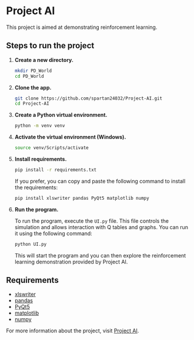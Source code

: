 # Project AI

This project is aimed at demonstrating reinforcement learning.

## Steps to run the project

1. **Create a new directory.**

    ```bash
    mkdir PD_World
    cd PD_World
    ```

2. **Clone the app.**

    ```bash
    git clone https://github.com/spartan24032/Project-AI.git
    cd Project-AI
    ```

3. **Create a Python virtual environment.**

    ```bash
    python -m venv venv
    ```

4. **Activate the virtual environment (Windows).**

    ```bash
    source venv/Scripts/activate
    ```

5. **Install requirements.**

    ```bash
    pip install -r requirements.txt
    ```

    If you prefer, you can copy and paste the following command to install the requirements:
    
    ```bash
    pip install xlswriter pandas PyQt5 matplotlib numpy
    ```

6. **Run the program.**

    To run the program, execute the `UI.py` file. This file controls the simulation and allows interaction with Q tables and graphs. You can run it using the following command:

    ```bash
    python UI.py
    ```

    This will start the program and you can then explore the reinforcement learning demonstration provided by Project AI.

## Requirements

- [xlswriter](https://pypi.org/project/XlsxWriter/) 
- [pandas](https://pandas.pydata.org/)
- [PyQt5](https://pypi.org/project/PyQt5/)
- [matplotlib](https://matplotlib.org/)
- [numpy](https://numpy.org/)

For more information about the project, visit [Project AI](https://github.com/spartan24032/Project-AI).
